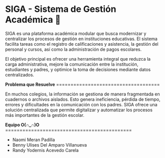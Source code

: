 # SIGA - Sistema de Gestión Académica 🏫

SIGA es una plataforma académica modular que busca modernizar y centralizar los procesos de gestión en instituciones educativas. El sistema facilita tareas como el registro de calificaciones y asistencia, la gestión del personal y cursos, así como la administración de pagos escolares.

El objetivo principal es ofrecer una herramienta integral que reduzca la carga administrativa, mejore la comunicación entre la institución, estudiantes y padres, y optimice la toma de decisiones mediante datos centralizados.



**Problema que Resuelve** ====================================

En muchos colegios, la información se gestiona de manera fragmentada en cuadernos o archivos aislados. Esto genera ineficiencia, pérdida de tiempo, errores y dificultades en la comunicación con los padres.
SIGA ofrece una solución centralizada que permite digitalizar y automatizar los procesos más importantes de la gestión escolar.



**Equipo O(∩_∩)O** ============================================

- Naomi Meran Padilla
- Benny Ulises Del Amparo Villanueva
- Randy Yodernis Acevedo Carela
